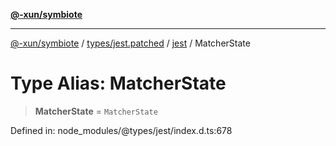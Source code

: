 [**@-xun/symbiote**](../../../../../README.md)

***

[@-xun/symbiote](../../../../../README.md) / [types/jest.patched](../../../README.md) / [jest](../README.md) / MatcherState

# Type Alias: MatcherState

> **MatcherState** = `MatcherState`

Defined in: node\_modules/@types/jest/index.d.ts:678
